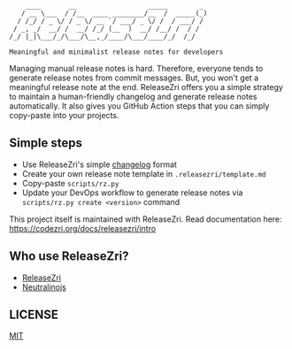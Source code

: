 ```
    ____       __                  _____        _
   / __ \___  / /__  ____ ________/__  /  _____(_)
  / /_/ / _ \/ / _ \/ __ `/ ___/ _ \/ /  / ___/ /
 / _, _/  __/ /  __/ /_/ (__  )  __/ /__/ /  / /
/_/ |_|\___/_/\___/\__,_/____/\___/____/_/  /_/

Meaningful and minimalist release notes for developers
```

Managing manual release notes is hard. Therefore, everyone tends to generate release notes from commit messages. But, you won't get a meaningful release note at the end. ReleaseZri offers you a simple strategy to maintain a human-friendly changelog and generate release notes automatically. It also gives you GitHub Action steps that you can simply copy-paste into your projects.

## Simple steps

- Use ReleaseZri's simple [changelog](CHANGELOG.md) format
- Create your own release note template in `.releasezri/template.md`
- Copy-paste `scripts/rz.py`
- Update your DevOps workflow to generate release notes via `scripts/rz.py create <version>` command

This project itself is maintained with ReleaseZri. Read documentation here: https://codezri.org/docs/releasezri/intro

## Who use ReleaseZri?

- [ReleaseZri](https://github.com/codezri/releasezri)
- [Neutralinojs](https://neutralino.js.org)

## LICENSE

[MIT](LICENSE)
